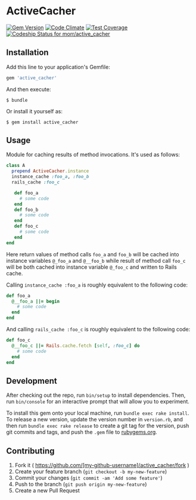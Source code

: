# ActiveCacher

[![Gem Version](https://badge.fury.io/rb/active_cacher.svg)](http://badge.fury.io/rb/active_cacher)
[![Code Climate](https://codeclimate.com/github/morr/active_cacher/badges/gpa.svg)](https://codeclimate.com/github/morr/active_cacher)
[![Test Coverage](https://codeclimate.com/github/morr/active_cacher/badges/coverage.svg)](https://codeclimate.com/github/morr/active_cacher)
[ ![Codeship Status for morr/active_cacher](https://codeship.com/projects/1b1e57d0-b374-0132-f2c3-7e1d8cf367b9/status?branch=master)](https://codeship.com/projects/70198)

## Installation

Add this line to your application's Gemfile:

```ruby
gem 'active_cacher'
```

And then execute:

    $ bundle

Or install it yourself as:

    $ gem install active_cacher

## Usage

Module for caching results of method invocations. It's used as follows:

```ruby
class A
  prepend ActiveCacher.instance
  instance_cache :foo_a, :foo_b
  rails_cache :foo_c

   def foo_a
     # some code
   end
   def foo_b
     # some code
   end
   def foo_c
     # some code
   end
end
```

Here return values of method calls `foo_a` and `foo_b` will be cached into
instance variables `@_foo_a` and `@__foo_b` while result of method call `foo_c`
will be both cached into instance variable `@_foo_c` and written to Rails cache.

Calling `instance_cache :foo_a` is roughly equivalent to the following code:

```ruby
def foo_a
  @__foo_a ||= begin
    # some code
  end
end
```

And calling `rails_cache :foo_c` is roughly equivalent to the following code:

```ruby
def foo_c
  @__foo_c ||= Rails.cache.fetch [self, :foo_c] do
    # some code
  end
end
```

## Development

After checking out the repo, run `bin/setup` to install dependencies. Then, run `bin/console` for an interactive prompt that will allow you to experiment. 

To install this gem onto your local machine, run `bundle exec rake install`. To release a new version, update the version number in `version.rb`, and then run `bundle exec rake release` to create a git tag for the version, push git commits and tags, and push the `.gem` file to [rubygems.org](https://rubygems.org).

## Contributing

1. Fork it ( https://github.com/[my-github-username]/active_cacher/fork )
2. Create your feature branch (`git checkout -b my-new-feature`)
3. Commit your changes (`git commit -am 'Add some feature'`)
4. Push to the branch (`git push origin my-new-feature`)
5. Create a new Pull Request
